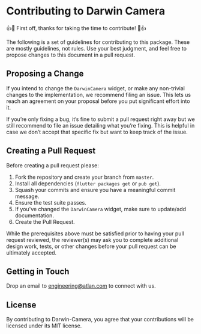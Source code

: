 # Contributing to Darwin Camera

👍🎉 First off, thanks for taking the time to contribute! 🎉👍

The following is a set of guidelines for contributing to this package. These are mostly guidelines, not rules. Use your best judgment, and feel free to propose changes to this document in a pull request.

## Proposing a Change

If you intend to change the `DarwinCamera` widget, or make any non-trivial changes to the implementation, we recommend filing an issue. This lets us reach an agreement on your proposal before you put significant effort into it.

If you’re only fixing a bug, it’s fine to submit a pull request right away but we still recommend to file an issue detailing what you’re fixing. This is helpful in case we don’t accept that specific fix but want to keep track of the issue.

## Creating a Pull Request

Before creating a pull request please:

1. Fork the repository and create your branch from `master`.
2. Install all dependencies (`flutter packages get` or `pub get`).
3. Squash your commits and ensure you have a meaningful commit message.
4. Ensure the test suite passes.
5. If you've changed the `DarwinCamera` widget, make sure to update/add documentation.
6. Create the Pull Request.


While the prerequisites above must be satisfied prior to having your pull request reviewed, the reviewer(s) may ask you to complete additional design work, tests, or other changes before your pull request can be ultimately accepted.


## Getting in Touch
Drop an email to engineering@atlan.com to connect with us.

## License

By contributing to Darwin-Camera, you agree that your contributions will be licensed under its MIT license.
